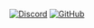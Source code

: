 <!-- _navbar.md -->

[![Discord][2]][1]
[![GitHub][3]][4]

[1]: https://discord.gg/YphqAZm "Join Discord"
[2]: /images/discord.png "Discord"

[3]: /images/github.png "GitHub"
[4]: https://github.com/TheManta/rb-docs "GitHub"
